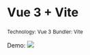 # Vue 3 + Vite

<small>Technology: Vue 3</small>
<small>Bundler: Vite</small>

Demo:
<img src="https://i.imgur.com/MuWyLBy.png"/>


